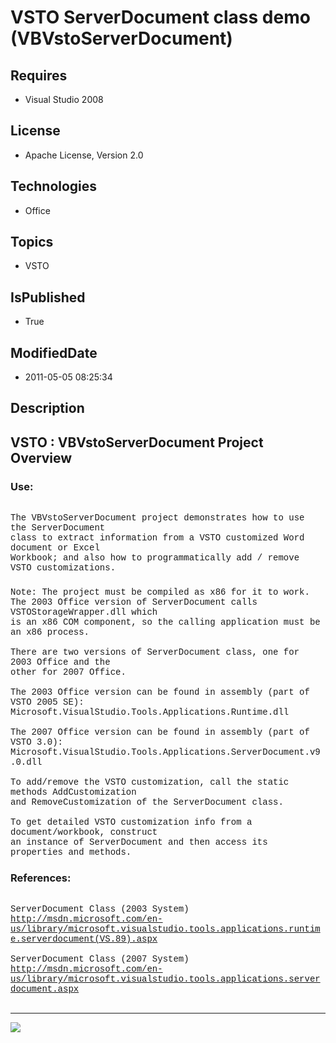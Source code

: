 # VSTO ServerDocument class demo  (VBVstoServerDocument)
## Requires
* Visual Studio 2008
## License
* Apache License, Version 2.0
## Technologies
* Office
## Topics
* VSTO
## IsPublished
* True
## ModifiedDate
* 2011-05-05 08:25:34
## Description

<p style="font-family:Courier New"></p>
<h2>VSTO : VBVstoServerDocument Project Overview</h2>
<p style="font-family:Courier New"></p>
<h3>Use:</h3>
<p style="font-family:Courier New"><br>
The VBVstoServerDocument project demonstrates how to use the ServerDocument<br>
class to extract information from a VSTO customized Word document or Excel<br>
Workbook; and also how to programmatically add / remove VSTO customizations.<br>
</p>
<h3></h3>
<p style="font-family:Courier New">Note: The project must be compiled as x86 for it to work.<br>
The 2003 Office version of ServerDocument calls VSTOStorageWrapper.dll which<br>
is an x86 COM component, so the calling application must be an x86 process.<br>
<br>
There are two versions of ServerDocument class, one for 2003 Office and the<br>
other for 2007 Office.<br>
<br>
The 2003 Office version can be found in assembly (part of VSTO 2005 SE):<br>
Microsoft.VisualStudio.Tools.Applications.Runtime.dll<br>
<br>
The 2007 Office version can be found in assembly (part of VSTO 3.0):<br>
Microsoft.VisualStudio.Tools.Applications.ServerDocument.v9.0.dll<br>
<br>
To add/remove the VSTO customization, call the static methods AddCustomization<br>
and RemoveCustomization of the ServerDocument class.<br>
<br>
To get detailed VSTO customization info from a document/workbook, construct<br>
an instance of ServerDocument and then access its properties and methods.<br>
</p>
<h3>References:</h3>
<p style="font-family:Courier New"><br>
ServerDocument Class (2003 System)<br>
<a target="_blank" href="http://msdn.microsoft.com/en-us/library/microsoft.visualstudio.tools.applications.runtime.serverdocument(VS.89).aspx">http://msdn.microsoft.com/en-us/library/microsoft.visualstudio.tools.applications.runtime.serverdocument(VS.89).aspx</a><br>
<br>
ServerDocument Class (2007 System)<br>
<a target="_blank" href="http://msdn.microsoft.com/en-us/library/microsoft.visualstudio.tools.applications.serverdocument.aspx">http://msdn.microsoft.com/en-us/library/microsoft.visualstudio.tools.applications.serverdocument.aspx</a><br>
<br>
</p>
<hr>
<div><a href="http://go.microsoft.com/?linkid=9759640" style="margin-top:3px"><img src="http://bit.ly/onecodelogo">
</a></div>
